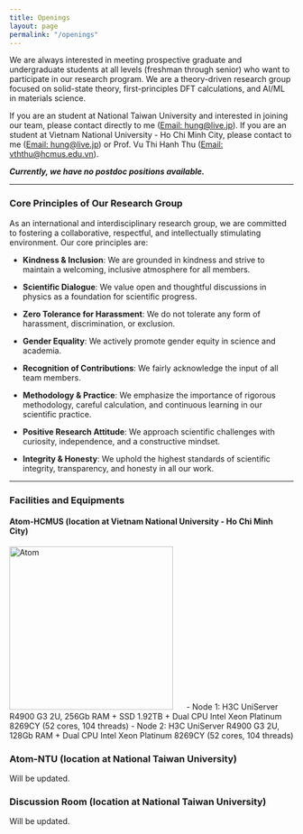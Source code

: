 ```yaml
---
title: Openings
layout: page
permalink: "/openings"
---
```


We are always interested in meeting prospective graduate and undergraduate students at all levels (freshman through senior) who want to participate in our research program. We are a theory-driven research group focused on solid-state theory, first-principles DFT calculations, and AI/ML in materials science.

If you are an student at National Taiwan University and interested in joining our team, please contact directly to me ([Email: hung@live.jp](mailto:hung@live.jp)). If you are an student at Vietnam National University - Ho Chi Minh City, please contact to me ([Email: hung@live.jp](mailto:hung@live.jp)) or Prof. Vu Thi Hanh Thu ([Email: vththu@hcmus.edu.vn](mailto:vththu@hcmus.edu.vn)).

***Currently, we have no postdoc positions available.***

---
### Core Principles of Our Research Group  

As an international and interdisciplinary research group, we are committed to fostering a collaborative, respectful, and intellectually stimulating environment. Our core principles are:

- **Kindness & Inclusion**: We are grounded in kindness and strive to maintain a welcoming, inclusive atmosphere for all members.

- **Scientific Dialogue**: We value open and thoughtful discussions in physics as a foundation for scientific progress.

- **Zero Tolerance for Harassment**: We do not tolerate any form of harassment, discrimination, or exclusion.

- **Gender Equality**: We actively promote gender equity in science and academia.

- **Recognition of Contributions**: We fairly acknowledge the input of all team members.

- **Methodology & Practice**: We emphasize the importance of rigorous methodology, careful calculation, and continuous learning in our scientific practice.

- **Positive Research Attitude**: We approach scientific challenges with curiosity, independence, and a constructive mindset.

- **Integrity & Honesty**: We uphold the highest standards of scientific integrity, transparency, and honesty in all our work.

---
### Facilities and Equipments

#### Atom-HCMUS (location at Vietnam National University - Ho Chi Minh City)
<img src="{{site.baseurl}}/assets/images/atom-hcmus.jpg" alt="Atom" style="height: 290px; margin-right: 20px;"/>
- Node 1: H3C UniServer R4900 G3 2U, 256Gb RAM + SSD 1.92TB + Dual CPU Intel Xeon Platinum 8269CY (52 cores, 104 threads)
- Node 2: H3C UniServer R4900 G3 2U, 128Gb RAM + Dual CPU Intel Xeon Platinum 8269CY (52 cores, 104 threads)

### Atom-NTU (location at National Taiwan University)
Will be updated.

### Discussion Room (location at National Taiwan University)
Will be updated.
